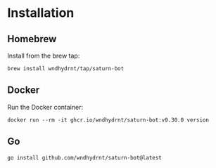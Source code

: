 # Installation

## Homebrew

Install from the brew tap:

```shell
brew install wndhydrnt/tap/saturn-bot
```

## Docker

Run the Docker container:

<!-- x-release-please-start-version -->

```shell
docker run --rm -it ghcr.io/wndhydrnt/saturn-bot:v0.30.0 version
```

<!-- x-release-please-end -->

## Go

```shell
go install github.com/wndhydrnt/saturn-bot@latest
```
